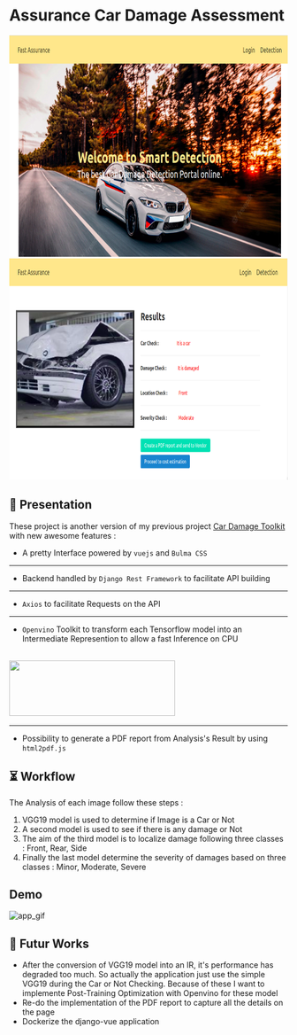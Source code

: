 # Assurance Car Damage Assessment
<img src="Demo Images/1.png" alt="app_front" style="height: 400px; width:800px;"/>

<img src="Demo Images/4.png" alt="app_result" style="height: 400px; width:800px;"/>


## :scroll: Presentation
These project is another version of my previous project [Car Damage Toolkit](https://github.com/LiganiumInc/Car-Damage-Toolkit) with new awesome features :<br>
* A pretty Interface powered by `vuejs`  and `Bulma CSS` 
---
* Backend handled by `Django Rest Framework` to facilitate API building
---
* `Axios` to facilitate Requests on the API
---
* `Openvino`  Toolkit to transform each Tensorflow model into an Intermediate Represention  to allow a fast Inference on CPU <br><br>
<img src="https://user-images.githubusercontent.com/15709723/127779167-9d33dcc6-9001-4d74-a089-8248310092fe.png"  width="300" height="100">

---

* Possibility to generate a PDF report from Analysis's Result by using `html2pdf.js`

## :hourglass_flowing_sand: Workflow

The Analysis of each image follow these steps : <br>
1. VGG19 model is used to determine if Image is a Car or Not
2. A second model is used to see if there is any damage or Not
3. The aim of the third model is to localize damage following three classes : Front, Rear, Side
4. Finally the last model determine the severity of damages based on three classes : Minor, Moderate, Severe

## Demo 
<img src="Demo Images/demopeek.gif" alt="app_gif" style="height: 400px; width:800px;"/>

## :calendar: Futur Works

* After the conversion of VGG19 model into an IR, it's performance has degraded too much. So actually the application just use the simple VGG19 during the Car or Not Checking. Because of these I want to implemente Post-Training Optimization with Openvino for these model
* Re-do the implementation of the PDF report to capture all the details on the page
* Dockerize the django-vue application
